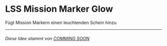 <h1>LSS Mission Marker Glow</h1>
Fügt Mission Markern einen leuchtenden Schein hinzu
<hr>

<h6>Diese Idee stammt von <a href="https://forum.leitstellenspiel.de/cms/index.php?user//">COMMING SOON</a></h6>